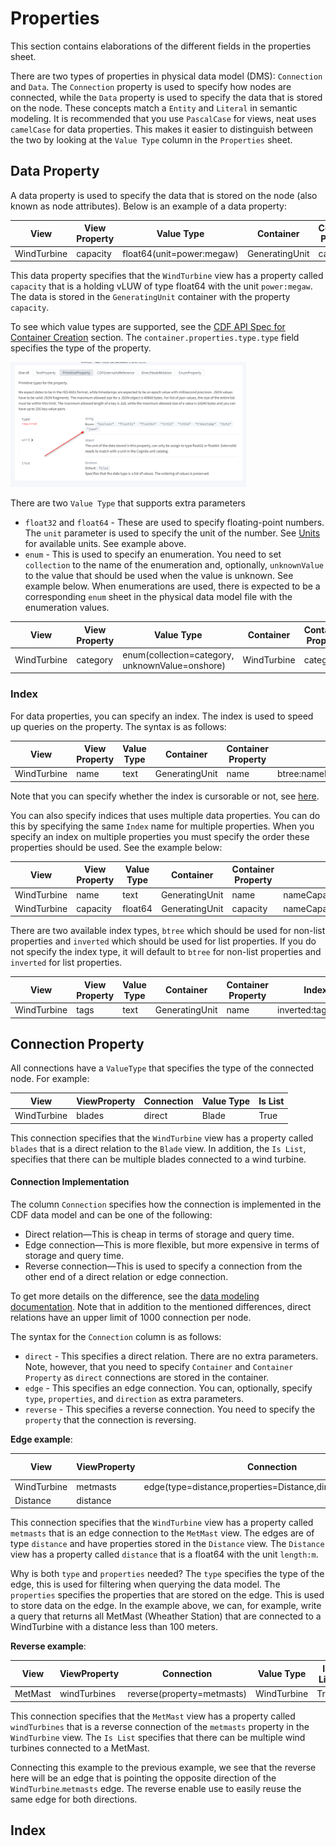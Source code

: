 # Properties

This section contains elaborations of the different fields in the properties sheet.

There are two types of properties in physical data model (DMS): `Connection` and `Data`. The `Connection` property is used to
specify how nodes are connected, while the `Data` property is used to specify the data that is stored on the node.
These concepts match a `Entity` and `Literal` in semantic modeling. It is recommended that you use `PascalCase` for
views, neat uses `camelCase` for data properties. This makes it easier to distinguish between the two by looking
at the `Value Type` column in the `Properties` sheet.

## Data Property
A data property is used to specify the data that is stored on the node (also known as node attributes). Below is an example of a data property:

| View        | View Property | Value Type                | Container      | Container Property |
|-------------|---------------|---------------------------|----------------|--------------------|
| WindTurbine | capacity      | float64(unit=power:megaw) | GeneratingUnit | capacity           |

This data property specifies that the `WindTurbine` view has a property called `capacity` that is a holding vLUW of type float64 with the unit
`power:megaw`. The data is stored in the `GeneratingUnit` container with the property `capacity`.

To see which value types are supported, see the
[CDF API Spec for Container Creation](https://api-docs.cognite.com/20230101/tag/Containers/operation/ApplyContainers) section.
The `container.properties.type.type` field specifies the type of the property.

<img src="../../artifacts/figs/container_spec.png" height="200">

There are two `Value Type` that supports extra parameters

* `float32` and `float64` - These are used to specify floating-point numbers. The `unit` parameter is
   used to specify the unit of the number. See [Units](../units.md) for available units. See example above.
* `enum` - This is used to specify an enumeration. You need to set `collection` to the name of the enumeration and,
   optionally, `unknownValue` to the value that should be used when the value is unknown. See example below. When
   enumerations are used, there is expected to be a corresponding `enum` sheet in the physical data model file with the
   enumeration values.

| View        | View Property | Value Type                                      | Container   | Container Property |
|-------------|---------------|-------------------------------------------------|-------------|--------------------|
| WindTurbine | category      | enum(collection=category, unknownValue=onshore) | WindTurbine | category           |


### Index

For data properties, you can specify an index. The index is used to speed up queries on the property. The syntax is as
follows:

| View        | View Property | Value Type | Container      | Container Property | Index                            |
|-------------|---------------|------------|----------------|--------------------|----------------------------------|
| WindTurbine | name          | text       | GeneratingUnit | name               | btree:nameIndex(cursorable=True) |

Note that you can specify whether the index is cursorable or not, see 
[here](https://docs.cognite.com/cdf/dm/dm_guides/dm_performance_considerations/#pagination-cursorable-indexes).

You can also specify indices that uses multiple data properties. You can do this by specifying the same `Index` name
for multiple properties. When you specify an index on multiple properties you must specify the order these properties
should be used. See the example below:

| View        | View Property | Value Type | Container      | Container Property | Index                      |
|-------------|---------------|------------|----------------|--------------------|----------------------------|
| WindTurbine | name          | text       | GeneratingUnit | name               | nameCapacityIndex(order=1) |
| WindTurbine | capacity      | float64    | GeneratingUnit | capacity           | nameCapacityIndex(order=2) |

There are two available index types, `btree` which should be used for non-list properties and `inverted` which should
be used for list properties. If you do not specify the index type, it will default to `btree` for non-list properties
and `inverted` for list properties. 

| View        | View Property | Value Type | Container      | Container Property | Index              |
|-------------|---------------|------------|----------------|--------------------|--------------------|
| WindTurbine | tags          | text       | GeneratingUnit | name               | inverted:tagsIndex |



## Connection Property

All connections have a `ValueType` that specifies the type of the connected node. For example:

| View          | ViewProperty       | Connection | Value Type  | Is List |
|---------------|------------------  |------------|-------------|---------|
| WindTurbine   | blades             | direct     | Blade       | True    |

This connection specifies that the `WindTurbine` view has a property called `blades` that is a direct relation to the `Blade` view.
In addition, the `Is List`, specifies that there can be multiple blades connected to a wind turbine.

#### Connection Implementation

The column `Connection` specifies how the connection is implemented in the CDF data model and can be one of the following:

* Direct relation—This is cheap in terms of storage and query time.
* Edge connection—This is more flexible, but more expensive in terms of storage and query time.
* Reverse connection—This is used to specify a connection from the other end of a direct relation or edge connection.

To get more details on the difference, see the [ data modeling documentation](https://docs.cognite.com/cdf/dm/dm_concepts/dm_spaces_instances#direct-relations-vs-edges).
Note that in addition to the mentioned differences, direct relations have an upper limit of 1000 connection per node.

The syntax for the `Connection` column is as follows:

* `direct` - This specifies a direct relation. There are no extra parameters. Note, however, that you need to
   specify `Container` and `Container Property` as `direct` connections are stored in the container.
* `edge` - This specifies an edge connection. You can, optionally, specify `type`, `properties`,
   and `direction` as extra parameters.
* `reverse` - This specifies a reverse connection. You need to specify the `property` that the connection is
   reversing.

**Edge example**:


| View        | ViewProperty | Connection                                                 | Value Type             | Is List |
|-------------|--------------|------------------------------------------------------------|------------------------|---------|
| WindTurbine | metmasts     | edge(type=distance,properties=Distance,direction=outwards) | MetMast                | True    |
| Distance    | distance     |                                                            | float64(unit=length:m) | False   |

This connection specifies that the `WindTurbine` view has a property called `metmasts` that is an edge connection
to the `MetMast` view. The edges are of type `distance` and have properties stored in the `Distance` view. The
`Distance` view has a property called `distance` that is a float64 with the unit `length:m`.

Why is both `type` and `properties` needed? The `type` specifies the type of the edge, this is used for filtering
when querying the data model. The `properties` specifies the properties that are stored on the edge. This is used
to store data on the edge. In the example above, we can, for example, write a query that returns all MetMast
(Wheather Station) that are connected to a WindTurbine with a distance less than 100 meters.

**Reverse example**:

| View       | ViewProperty   | Connection                 | Value Type   | Is List |
|------------|----------------|----------------------------|--------------|---------|
| MetMast    | windTurbines   | reverse(property=metmasts) | WindTurbine  | True    |

This connection specifies that the `MetMast` view has a property called `windTurbines` that is a reverse connection
of the `metmasts` property in the `WindTurbine` view. The `Is List` specifies that there can be multiple wind turbines
connected to a MetMast.

Connecting this example to the previous example, we see that the reverse here will be an edge that is pointing the
opposite direction of the `WindTurbine`.`metmasts` edge. The reverse enable use to easily reuse the same edge
for both directions.

## Index 